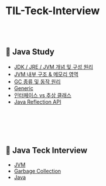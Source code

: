 # TIL-Teck-Interview


<br>
<br>

## 📌 Java Study

- [JDK / JRE / JVM 개념 및 구성 원리](https://aboard-woolen-7bf.notion.site/JDK-JRE-JVM-259c3e3ede5743da94a1895b1a5dc4b1?pvs=4)
- [JVM 내부 구조 & 메모리 영역](https://aboard-woolen-7bf.notion.site/JVM-800b4f1bd4264ab69096c1a3ec5b1a33?pvs=4)
- [GC 종류 및 동작 원리](https://aboard-woolen-7bf.notion.site/GC-89e999bb8f6645dcba719db8fe8b70d5?pvs=4)
- [Generic](https://aboard-woolen-7bf.notion.site/Generic-b33ded9ff586489e9446ca0cdf74eec6?pvs=4)
- [인터페이스 vs 추상 클래스](https://www.notion.so/VS-19d7fb4b072a41d4875b70b93a934efc)
- [Java Reflection API](https://aboard-woolen-7bf.notion.site/Java-Reflection-0de03d45c52a414d90d01a2f4cfaf92e?pvs=4)


<br>
<br>
<br>
<br>

## 📌 Java Teck Interview
- [JVM](https://github.com/kimyubi/TIL-Teck-Interview/blob/main/Java/%5BJava%5D%20JVM.md)
- [Garbage Collection](https://github.com/kimyubi/TIL-Teck-Interview/blob/main/Java/%5BJava%5D%20Garbage_Collection.md)
- [Java](https://github.com/kimyubi/TIL-Teck-Interview/blob/main/Java/%5BJava%5D%20Java.md)
